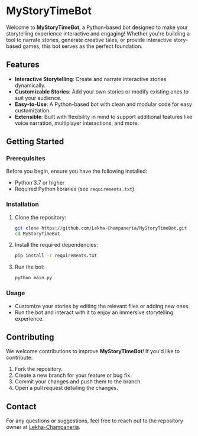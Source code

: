 # MyStoryTimeBot

Welcome to **MyStoryTimeBot**, a Python-based bot designed to make your storytelling experience interactive and engaging! Whether you're building a tool to narrate stories, generate creative tales, or provide interactive story-based games, this bot serves as the perfect foundation.

## Features

- **Interactive Storytelling**: Create and narrate interactive stories dynamically.
- **Customizable Stories**: Add your own stories or modify existing ones to suit your audience.
- **Easy-to-Use**: A Python-based bot with clean and modular code for easy customization.
- **Extensible**: Built with flexibility in mind to support additional features like voice narration, multiplayer interactions, and more.

## Getting Started

### Prerequisites

Before you begin, ensure you have the following installed:

- Python 3.7 or higher
- Required Python libraries (see `requirements.txt`)

### Installation

1. Clone the repository:
   ```bash
   git clone https://github.com/Lekha-Champaneria/MyStoryTimeBot.git
   cd MyStoryTimeBot
   ```

2. Install the required dependencies:
   ```bash
   pip install -r requirements.txt
   ```

3. Run the bot:
   ```bash
   python main.py
   ```

### Usage

- Customize your stories by editing the relevant files or adding new ones.
- Run the bot and interact with it to enjoy an immersive storytelling experience.

## Contributing

We welcome contributions to improve **MyStoryTimeBot**! If you'd like to contribute:
1. Fork the repository.
2. Create a new branch for your feature or bug fix.
3. Commit your changes and push them to the branch.
4. Open a pull request detailing the changes.

## Contact

For any questions or suggestions, feel free to reach out to the repository owner at [Lekha-Champaneria](https://github.com/Lekha-Champaneria).
